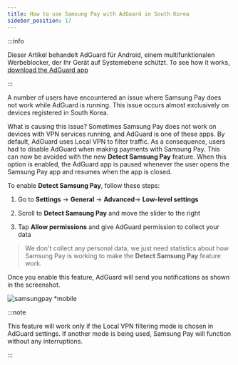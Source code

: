```yaml
---
title: How to use Samsung Pay with AdGuard in South Korea
sidebar_position: 17
---
```


:::info

Dieser Artikel behandelt AdGuard für Android, einem multifunktionalen Werbeblocker, der Ihr Gerät auf Systemebene schützt. To see how it works, [download the AdGuard app](https://agrd.io/download-kb-adblock)

:::

A number of users have encountered an issue where Samsung Pay does not work while AdGuard is running. This issue occurs almost exclusively on devices registered in South Korea.

What is causing this issue? Sometimes Samsung Pay does not work on devices with VPN services running, and AdGuard is one of these apps. By default, AdGuard uses Local VPN to filter traffic. As a consequence, users had to disable AdGuard when making payments with Samsung Pay. This can now be avoided with the new **Detect Samsung Pay** feature. When this option is enabled, the AdGuard app is paused whenever the user opens the Samsung Pay app and resumes when the app is closed.

To enable **Detect Samsung Pay**, follow these steps:

1. Go to **Settings** → **General** → **Advanced**→ **Low-level settings**

2. Scroll to **Detect Samsung Pay** and move the slider to the right

3. Tap **Allow permissions** and give AdGuard permission to collect your data

> We don't collect any personal data, we just need statistics about how Samsung Pay is working to make the **Detect Samsung Pay** feature work.

Once you enable this feature, AdGuard will send you notifications as shown in the screenshot.

![samsungpay *mobile](https://cdn.adtidy.org/content/kb/ad_blocker/android/solving_problems/samsungpay-with-adguard-in-south-korea/en.gif)

:::note

This feature will work only if the Local VPN filtering mode is chosen in AdGuard settings. If another mode is being used, Samsung Pay will function without any interruptions.

:::
